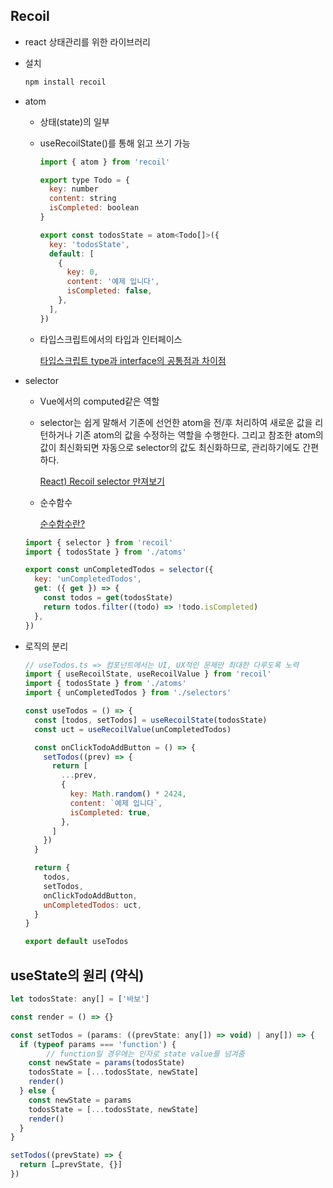 ## Recoil

- react 상태관리를 위한 라이브러리

[](https://seungahhong.github.io/blog/2022/03/2022-03-22-recoil/)

- 설치
    
    ```jsx
    npm install recoil
    ```
    
- atom
    - 상태(state)의 일부
    - useRecoilState()를 통해 읽고 쓰기 가능
        
        ```jsx
        import { atom } from 'recoil'
        
        export type Todo = {
          key: number
          content: string
          isCompleted: boolean
        }
        
        export const todosState = atom<Todo[]>({
          key: 'todosState',
          default: [
            {
              key: 0,
              content: '예제 입니다',
              isCompleted: false,
            },
          ],
        })
        ```
        
    - 타입스크립트에서의 타입과 인터페이스
        
        [타입스크립트 type과 interface의 공통점과 차이점](https://yceffort.kr/2021/03/typescript-interface-vs-type)
        
- selector
    - Vue에서의 computed같은 역할
    - selector는 쉽게 말해서 기존에 선언한 atom을 전/후 처리하여 새로운 값을 리턴하거나 기존 atom의 값을 수정하는 역할을 수행한다. 그리고 참조한 atom의 값이 최신화되면 자동으로 selector의 값도 최신화하므로, 관리하기에도 간편하다.
        
        [React) Recoil selector 만져보기](https://velog.io/@2ast/React-Recoil-selector-만져보기)
        
    - 순수함수
        
        [순수함수란?](https://velog.io/@chdb57/ㅇㅇㅇㅇㅇㅇㅇㅇ)
        
    
    ```jsx
    import { selector } from 'recoil'
    import { todosState } from './atoms'
    
    export const unCompletedTodos = selector({
      key: 'unCompletedTodos',
      get: ({ get }) => {
        const todos = get(todosState)
        return todos.filter((todo) => !todo.isCompleted)
      },
    })
    ```
    
- 로직의 분리
    
    ```jsx
    // useTodos.ts => 컴포넌트에서는 UI, UX적인 문제만 최대한 다루도록 노력
    import { useRecoilState, useRecoilValue } from 'recoil'
    import { todosState } from './atoms'
    import { unCompletedTodos } from './selectors'
    
    const useTodos = () => {
      const [todos, setTodos] = useRecoilState(todosState)
      const uct = useRecoilValue(unCompletedTodos)
    
      const onClickTodoAddButton = () => {
        setTodos((prev) => {
          return [
            ...prev,
            {
              key: Math.random() * 2424,
              content: `예제 입니다`,
              isCompleted: true,
            },
          ]
        })
      }
    
      return {
        todos,
        setTodos,
        onClickTodoAddButton,
        unCompletedTodos: uct,
      }
    }
    
    export default useTodos
    ```
    

## useState의 원리 (약식)

```jsx
let todosState: any[] = ['바보']

const render = () => {}

const setTodos = (params: ((prevState: any[]) => void) | any[]) => {
  if (typeof params === 'function') {
		// function일 경우에는 인자로 state value를 넘겨줌
    const newState = params(todosState)
    todosState = [...todosState, newState]
    render()
  } else {
    const newState = params
    todosState = [...todosState, newState]
    render()
  }
}

setTodos((prevState) => {
  return […prevState, {}]
})
```
